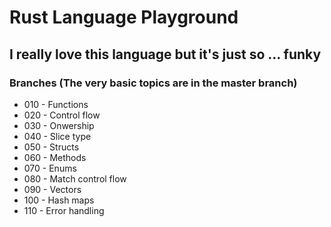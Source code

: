 # Rust Language Playground

## I really love this language but it's just so ... funky

### Branches (The very basic topics are in the master branch)

- 010 - Functions
- 020 - Control flow
- 030 - Onwership
- 040 - Slice type
- 050 - Structs
- 060 - Methods
- 070 - Enums
- 080 - Match control flow
- 090 - Vectors
- 100 - Hash maps
- 110 - Error handling  
